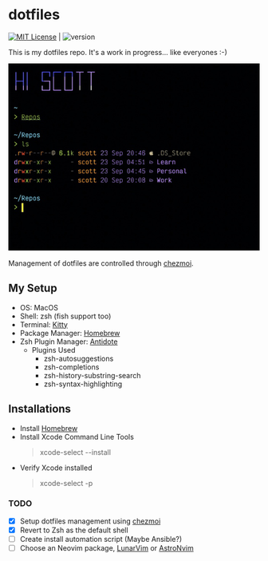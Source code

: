 # dotfiles

[![MIT License](https://img.shields.io/badge/license-MIT-007EC7.svg)](/LICENSE) | ![version](https://img.shields.io/badge/version-v1.0.0-df5e88)

This is my dotfiles repo. It's a work in progress... like everyones :-)

![screenshot](https://github.com/webservices-network/dotfiles/blob/main/screenshot.png)

Management of dotfiles are controlled through [chezmoi](https://www.chezmoi.io/).

## My Setup
- OS: MacOS
- Shell: zsh (fish support too)
- Terminal: [Kitty](https://sw.kovidgoyal.net/kitty/)
- Package Manager: [Homebrew](https://brew.sh/)
- Zsh Plugin Manager: [Antidote](https://getantidote.github.io/)
  - Plugins Used
    - zsh-autosuggestions
    - zsh-completions
    - zsh-history-substring-search
    - zsh-syntax-highlighting


## Installations
- Install [Homebrew](https://docs.brew.sh/Installation)
- Install Xcode Command Line Tools
  > xcode-select --install 
- Verify Xcode installed
  > xcode-select -p

### TODO
- [x] Setup dotfiles management using [chezmoi](https://www.chezmoi.io/)
- [x] Revert to Zsh as the default shell
- [ ] Create install automation script (Maybe Ansible?)
- [ ] Choose an Neovim package, [LunarVim](https://www.lunarvim.org/) or [AstroNvim](https://github.com/AstroNvim/AstroNvim)
